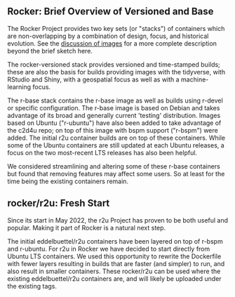 
## Rocker: Brief Overview of Versioned and Base

The Rocker Project provides two key sets (or "stacks") of containers which
are non-overlapping by a combination of design, focus, and historical
evolution. See the [discussion of images](https://rocker-project.org/images/)
for a more complete description beyond the brief sketch here.

The rocker-versioned stack provides versioned and time-stamped builds; these
are also the basis for builds providing images with the tidyverse, with
RStudio and Shiny, with a geospatial focus as well as with a machine-learning
focus. 

The r-base stack contains the r-base image as well as builds using r-devel or
specific configuration. The r-base image is based on Debian and takes
advantage of its broad and generally current 'testing' distribution.  Images
based on Ubuntu ("r-ubuntu") have also been added to take advantage of the
c2d4u repo; on top of this image with bspm support ("r-bspm") were added. The
initial r2u container builds are on top of these containers. While some of
the Ubuntu containers are still updated at each Ubuntu releases, a focus on
the two most-recent LTS releases has also been helpful.

We considered streamlining and altering some of these r-base containers but
found that removing features may affect some users. So at least for the time
being the existing containers remain.

## rocker/r2u: Fresh Start 

Since its start in May 2022, the r2u Project has proven to be both useful and
popular. Making it part of Rocker is a natural next step. 

The initial eddelbuettel/r2u containers have been layered on top of r-bspm
and r-ubuntu. For r2u in Rocker we have decided to start directly from Ubuntu
LTS containers. We used this opportunity to rewrite the Dockerfile with fewer
layers resulting in builds that are faster (and simpler) to run, and also
result in smaller containers. These rocker/r2u can be used where the existing
eddelbuettel/r2u containers are, and will likely be uploaded under the
existing tags.



